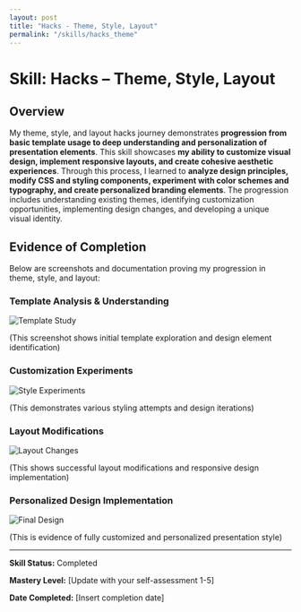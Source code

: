 ```yaml
---
layout: post
title: "Hacks - Theme, Style, Layout"
permalink: "/skills/hacks_theme"
---
```

# Skill: Hacks – Theme, Style, Layout

## Overview

My theme, style, and layout hacks journey demonstrates **progression from basic template usage to deep understanding and personalization of presentation elements**. This skill showcases **my ability to customize visual design, implement responsive layouts, and create cohesive aesthetic experiences**. Through this process, I learned to **analyze design principles, modify CSS and styling components, experiment with color schemes and typography, and create personalized branding elements**. The progression includes understanding existing themes, identifying customization opportunities, implementing design changes, and developing a unique visual identity.

## Evidence of Completion

Below are screenshots and documentation proving my progression in theme, style, and layout:

### Template Analysis & Understanding
![Template Study](/student/assets/images/basictemplate.png)

(This screenshot shows initial template exploration and design element identification)

### Customization Experiments
![Style Experiments](/student/assets/images/templateupdate1.png)

(This demonstrates various styling attempts and design iterations)

### Layout Modifications
![Layout Changes](/student/assets/images/layout-modifications.png)

(This shows successful layout modifications and responsive design implementation)

### Personalized Design Implementation
![Final Design](/student/assets/images/personalized-design.png)

(This is evidence of fully customized and personalized presentation style)

---

**Skill Status:** Completed  

**Mastery Level:** [Update with your self-assessment 1-5]  

**Date Completed:** [Insert completion date]